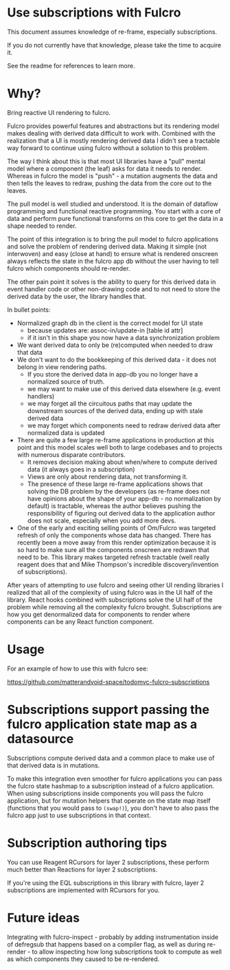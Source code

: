 # Use subscriptions with Fulcro

This document assumes knowledge of re-frame, especially subscriptions.

If you do not currently have that knowledge, please take the time to acquire it.

See the readme for references to learn more.

# Why?

Bring reactive UI rendering to fulcro.

Fulcro provides powerful features and abstractions but its rendering model makes dealing with derived data difficult 
to work with. Combined with the realization that a UI is mostly rendering derived data I didn't see a tractable way forward to 
continue using fulcro without a solution to this problem.

The way I think about this is that most UI libraries have a "pull" mental model where a component (the leaf) asks
for data it needs to render. Whereas in fulcro the model is "push" - a mutation augments the data and then tells the leaves to redraw,
pushing the data from the core out to the leaves.

The pull model is well studied and understood. It is the domain of dataflow programming and functional reactive programming.
You start with a core of data and perform pure functional transforms on this core to get the data in a shape needed to render.

The point of this integration is to bring the pull model to fulcro applications and solve the problem of rendering derived data. 
Making it simple (not interwoven) and easy (close at hand) to ensure what is rendered onscreen always reflects the state
in the fulcro app db without the user having to tell fulcro which components should re-render.

The other pain point it solves is the ability to query for this derived data in event handler code or other non-drawing code 
and to not need to store the derived data by the user, the library handles that.

In bullet points:

- Normalized graph db in the client is the correct model for UI state
  - because updates are: assoc-in/update-in [table id attr] 
  - if it isn't in this shape you now have a data synchronization problem
- We want derived data to only be (re)computed when needed to draw that data
- We don't want to do the bookkeeping of this derived data - it does not belong in view rendering paths.
  - If you store the derived data in app-db you no longer have a normalized source of truth. 
  - we may want to make use of this derived data elsewhere (e.g. event handlers)
  - we may forget all the circuitous paths that may update the downstream sources of the derived data, ending up with stale 
    derived data
  - we may forget which components need to redraw derived data after normalized data is updated
- There are quite a few large re-frame applications in production at this point and this model scales well both to large 
  codebases and to projects with numerous disparate contributors.
  - It removes decision making about when/where to compute derived data (it always goes in a subscription)
  - Views are only about rendering data, not transforming it.
  - The presence of these large re-frame applications shows that solving the DB problem by the developers (as re-frame does not
    have opinions about the shape of your app-db - no normalization by default) is tractable, whereas the author believes pushing the 
    responsibility of figuring out derived data to the application author does not scale, especially when you add more devs.
- One of the early and exciting selling points of Om/Fulcro was targeted refresh of only the components whose data has changed.
  There has recently been a move away from this render optimization because it is so hard to make sure all the components
  onscreen are redrawn that need to be. This library makes targeted refresh tractable (well really reagent does that and Mike Thompson's
  incredible discovery/invention of subscriptions).


After years of attempting to use fulcro and seeing other UI rending libraries I realized that all of the complexity of using
fulcro was in the UI half of the library. React hooks combined with subscriptions solve the UI half of the problem
while removing all the complexity fulcro brought. Subscriptions are how you get denormalized data for components
to render where components can be any React function component.

# Usage

For an example of how to use this with fulcro see:

https://github.com/matterandvoid-space/todomvc-fulcro-subscriptions

# Subscriptions support passing the fulcro application state map as a datasource

Subscriptions compute derived data and a common place to make use of that derived data is in mutations.

To make this integration even smoother for fulcro applications you can pass the fulcro state hashmap to a subscription
instead of a fulcro application. When using subscriptions inside components you will pass the fulcro application, but 
for mutation helpers that operate on the state map itself (functions that you would pass to `(swap!)`), you don't have
to also pass the fulcro app just to use subscriptions in that context.

# Subscription authoring tips

You can use Reagent RCursors for layer 2 subscriptions, these perform much better than Reactions for layer 2 subscriptions.

If you're using the EQL subscriptions in this library with fulcro, layer 2 subscriptions are implemented with RCursors for you.

# Future ideas

Integrating with fulcro-inspect - probably by adding instrumentation inside of defregsub that happens based on a compiler
flag, as well as during re-render - to allow inspecting how long subscriptions took to compute as well as which components
they caused to be re-rendered.

